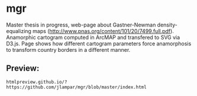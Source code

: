 # mgr

Master thesis in progress, web-page about Gastner-Newman density-equalizing maps (http://www.pnas.org/content/101/20/7499.full.pdf). Anamorphic cartogram computed in ArcMAP and transfered to SVG via D3.js. Page shows how different cartogram parameters force anamorphosis to transform country borders in a different manner.

## Preview:

```
htmlpreview.github.io/?https://github.com/jlampar/mgr/blob/master/index.html
```
